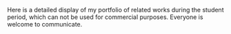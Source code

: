 Here is a detailed display of my portfolio of related works during the student period, which can not be used for commercial purposes. Everyone is welcome to communicate.
